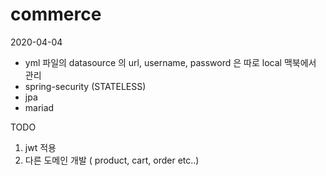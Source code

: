 # commerce

2020-04-04
- yml 파일의 datasource 의 url, username, password 은 따로 local 맥북에서 관리
- spring-security (STATELESS)
- jpa
- mariad

TODO
1. jwt 적용
2. 다른 도메인 개발 ( product, cart, order etc..)
